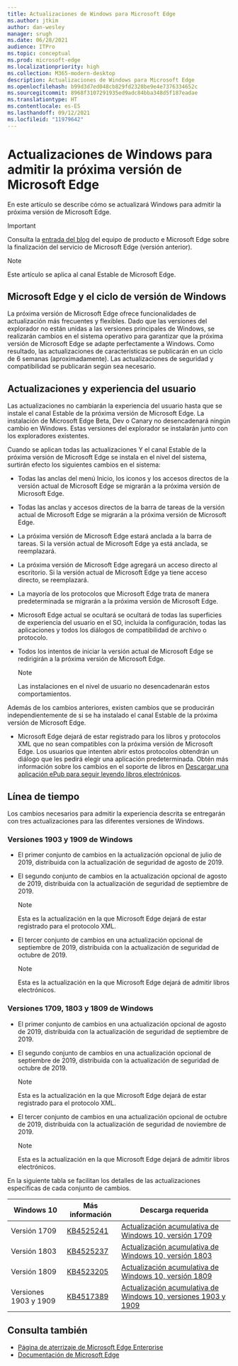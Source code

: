 ```yaml
---
title: Actualizaciones de Windows para Microsoft Edge
ms.author: jtkim
author: dan-wesley
manager: srugh
ms.date: 06/28/2021
audience: ITPro
ms.topic: conceptual
ms.prod: microsoft-edge
ms.localizationpriority: high
ms.collection: M365-modern-desktop
description: Actualizaciones de Windows para Microsoft Edge
ms.openlocfilehash: b99d3d7ed048cb829fd2328be9e4e7376334652c
ms.sourcegitcommit: 8968f3107291935ed9adc84bba348d5f187eadae
ms.translationtype: HT
ms.contentlocale: es-ES
ms.lasthandoff: 09/12/2021
ms.locfileid: "11979642"
---
```

# <a name="windows-updates-to-support-the-next-version-of-microsoft-edge"></a>Actualizaciones de Windows para admitir la próxima versión de Microsoft Edge

En este artículo se describe cómo se actualizará Windows para admitir la próxima versión de Microsoft Edge.

> [!IMPORTANT]
> Consulta la [entrada del blog](https://aka.ms/EdgeLegacyEOS) del equipo de producto e Microsoft Edge sobre la finalización del servicio de Microsoft Edge (versión anterior).

> [!NOTE]
> Este artículo se aplica al canal Estable de Microsoft Edge.

## <a name="microsoft-edge-and-the-windows-release-cycle"></a>Microsoft Edge y el ciclo de versión de Windows

La próxima versión de Microsoft Edge ofrece funcionalidades de actualización más frecuentes y flexibles. Dado que las versiones del explorador no están unidas a las versiones principales de Windows, se realizarán cambios en el sistema operativo para garantizar que la próxima versión de Microsoft Edge se adapte perfectamente a Windows. Como resultado, las actualizaciones de características se publicarán en un ciclo de 6 semanas (aproximadamente). Las actualizaciones de seguridad y compatibilidad se publicarán según sea necesario.

## <a name="updates-and-the-user-experience"></a>Actualizaciones y experiencia del usuario

Las actualizaciones no cambiarán la experiencia del usuario hasta que se instale el canal Estable de la próxima versión de Microsoft Edge. La instalación de Microsoft Edge Beta, Dev o Canary no desencadenará ningún cambio en Windows. Estas versiones del explorador se instalarán junto con los exploradores existentes.

Cuando se aplican todas las actualizaciones Y el canal Estable de la próxima versión de Microsoft Edge se instala en el nivel del sistema, surtirán efecto los siguientes cambios en el sistema:

- Todas las anclas del menú Inicio, los iconos y los accesos directos de la versión actual de Microsoft Edge se migrarán a la próxima versión de Microsoft Edge.
- Todas las anclas y accesos directos de la barra de tareas de la versión actual de Microsoft Edge se migrarán a la próxima versión de Microsoft Edge.
- La próxima versión de Microsoft Edge estará anclada a la barra de tareas. Si la versión actual de Microsoft Edge ya está anclada, se reemplazará.
- La próxima versión de Microsoft Edge agregará un acceso directo al escritorio. Si la versión actual de Microsoft Edge ya tiene acceso directo, se reemplazará.
- La mayoría de los protocolos que Microsoft Edge trata de manera predeterminada se migrarán a la próxima versión de Microsoft Edge.
- Microsoft Edge actual se ocultará se ocultará de todas las superficies de experiencia del usuario en el SO, incluida la configuración, todas las aplicaciones y todos los diálogos de compatibilidad de archivo o protocolo.
- Todos los intentos de iniciar la versión actual de Microsoft Edge se redirigirán a la próxima versión de Microsoft Edge.

  > [!NOTE]
  > Las instalaciones en el nivel de usuario no desencadenarán estos comportamientos.

Además de los cambios anteriores, existen cambios que se producirán independientemente de si se ha instalado el canal Estable de la próxima versión de Microsoft Edge.

- Microsoft Edge dejará de estar registrado para los libros y protocolos XML que no sean compatibles con la próxima versión de Microsoft Edge. Los usuarios que intenten abrir estos protocolos obtendrán un diálogo que les pedirá elegir una aplicación predeterminada. Obtén más información sobre los cambios en el soporte de libros en [Descargar una aplicación ePub para seguir leyendo libros electrónicos](https://nam06.safelinks.protection.outlook.com/?url=https%3A%2F%2Fsupport.microsoft.com%2Fhelp%2F4517840&data=02%7C01%7Cv-danwes%40microsoft.com%7Cc9f8571b880549c30fcf08d72be5eaf9%7C72f988bf86f141af91ab2d7cd011db47%7C1%7C0%7C637026138803983526&sdata=qtb3DvVZQ6H%2FFXnBievkl%2B%2BngAQXwl340PcH8kRc3y4%3D&reserved=0).

## <a name="timeline"></a>Línea de tiempo

Los cambios necesarios para admitir la experiencia descrita se entregarán con tres actualizaciones para las diferentes versiones de Windows.

### <a name="windows-versions-1903-and-1909"></a>Versiones 1903 y 1909 de Windows

- El primer conjunto de cambios en la actualización opcional de julio de 2019, distribuida con la actualización de seguridad de agosto de 2019.
- El segundo conjunto de cambios en la actualización opcional de agosto de 2019, distribuida con la actualización de seguridad de septiembre de 2019.

  > [!NOTE]
  > Esta es la actualización en la que Microsoft Edge dejará de estar registrado para el protocolo XML.

- El tercer conjunto de cambios en una actualización opcional de septiembre de 2019, distribuida con la actualización de seguridad de octubre de 2019.

  > [!NOTE]
  > Esta es la actualización en la que Microsoft Edge dejará de admitir libros electrónicos.

### <a name="windows-versions-1709-1803-and-1809"></a>Versiones 1709, 1803 y 1809 de Windows

- El primer conjunto de cambios en una actualización opcional de agosto de 2019, distribuida con la actualización de seguridad de septiembre de 2019.
- El segundo conjunto de cambios en una actualización opcional de septiembre de 2019, distribuida con la actualización de seguridad de octubre de 2019.

  > [!NOTE]
  > Esta es la actualización en la que Microsoft Edge dejará de estar registrado para el protocolo XML.

- El tercer conjunto de cambios en una actualización opcional de octubre de 2019, distribuida con la actualización de seguridad de noviembre de 2019.

  > [!NOTE]
  > Esta es la actualización en la que Microsoft Edge dejará de admitir libros electrónicos.

En la siguiente tabla se facilitan los detalles de las actualizaciones específicas de cada conjunto de cambios.

| Windows 10 | Más información | Descarga requerida |
|--|--|--|
| Versión 1709 | [KB4525241](https://support.microsoft.com/help/4525241/windows-10-update-kb4525241) | [Actualización acumulativa de Windows 10, versión 1709](https://www.catalog.update.microsoft.com/Search.aspx?q=4525241) |
| Versión 1803  | [KB4525237](https://support.microsoft.com/help/4525237/windows-10-update-kb4525237) | [Actualización acumulativa de Windows 10, versión 1803](https://www.catalog.update.microsoft.com/Search.aspx?q=KB4525237) |
| Versión 1809  | [KB4523205](https://support.microsoft.com/help/4523205/windows-10-update-kb4523205) | [Actualización acumulativa de Windows 10, versión 1809](https://www.catalog.update.microsoft.com/Search.aspx?q=4523205) |
| Versiones 1903 y 1909 |[KB4517389](https://support.microsoft.com/help/4517389/windows-10-update-kb4517389)  | [Actualización acumulativa de Windows 10, versiones 1903 y 1909](https://www.catalog.update.microsoft.com/Search.aspx?q=4517389) |

## <a name="see-also"></a>Consulta también

- [Página de aterrizaje de Microsoft Edge Enterprise](https://aka.ms/EdgeEnterprise)
- [Documentación de Microsoft Edge](./index.yml)